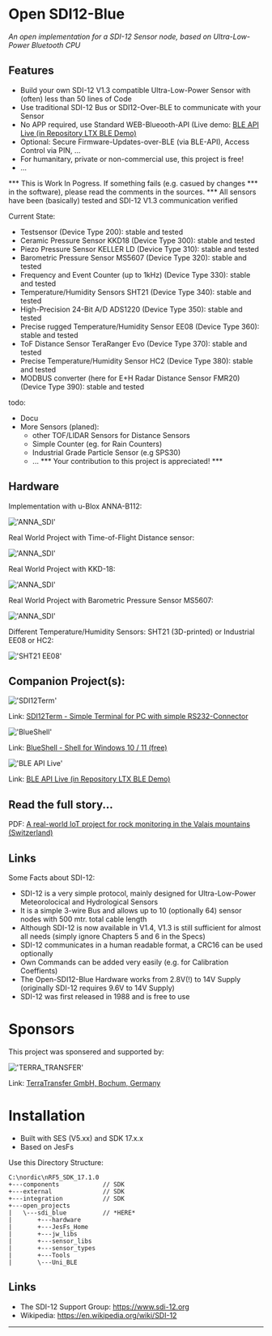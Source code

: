 # Open SDI12-Blue #
_An open implementation for a SDI-12 Sensor node, based on Ultra-Low-Power Bluetooth CPU_

## Features ##
- Build your own SDI-12 V1.3 compatible Ultra-Low-Power Sensor with (often) less than 50 lines of Code
- Use traditional SDI-12 Bus or SDI12-Over-BLE to communicate with your Sensor
- No APP required, use Standard WEB-Blueooth-API (Live demo: [BLE API Live (in Repository LTX BLE Demo)](https://joembedded.github.io/ltx_ble_demo/ble_api/index.html)
- Optional: Secure Firmware-Updates-over-BLE (via BLE-API), Access Control via PIN, ...
- For humanitary, private or non-commercial use, this project is free!
- ...

*** This is Work In Pogress. If something fails (e.g. casued by changes
*** in the software), please read the comments in the sources.
*** All sensors have been (basically) tested and SDI-12 V1.3 communication verified

Current State:
- Testsensor (Device Type 200): stable and tested
- Ceramic Pressure Sensor KKD18 (Device Type 300): stable and tested
- Piezo Pressure Sensor KELLER LD (Device Type 310): stable and tested
- Barometric Pressure Sensor MS5607 (Device Type 320): stable and tested
- Frequency and Event Counter (up to 1kHz) (Device Type 330): stable and tested
- Temperature/Humidity Sensors SHT21 (Device Type 340): stable and tested
- High-Precision 24-Bit A/D ADS1220 (Device Type 350): stable and tested
- Precise rugged Temperature/Humidity Sensor EE08 (Device Type 360): stable and tested
- ToF Distance Sensor TeraRanger Evo (Device Type 370): stable and tested
- Precise Temperature/Humidity Sensor HC2 (Device Type 380): stable and tested
- MODBUS converter (here for E+H Radar Distance Sensor FMR20) (Device Type 390): stable and tested

todo: 
- Docu
- More Sensors (planed): 
  - other TOF/LIDAR Sensors for Distance Sensors
  - Simple Counter (eg. for Rain Counters)
  - Industrial Grade Particle Sensor (e.g SPS30)
  - ... *** Your contribution to this project is appreciated! ***
 
 
## Hardware ##
Implementation with u-Blox ANNA-B112:

!['ANNA_SDI'](./hardware/u-Blox_anna-b112/module_0v1.jpg "ANNA-SDI")

Real World Project with Time-of-Flight Distance sensor:

!['ANNA_SDI'](./Img/terabee_typ370.jpg)

Real World Project with KKD-18:

!['ANNA_SDI'](./Img/kkd18_300.jpg)

Real World Project with Barometric Pressure Sensor MS5607:

!['ANNA_SDI'](./Img/baro_320.jpg)

Different Temperature/Humidity Sensors: SHT21 (3D-printed) or Industrial EE08 or HC2:

!['SHT21 EE08'](./Img/sht21_3d_340_ee08_360_hc2_380.jpg)

## Companion Project(s): ##
!['SDI12Term'](./Img/sdi12term_kl.jpg)

Link: [SDI12Term - Simple Terminal for PC with simple RS232-Connector](https://github.com/joembedded/SDI12Term)

!['BlueShell'](./Img/BlueShell_k.png)

Link: [BlueShell - Shell for Windows 10 / 11 (free)](https://joembedded.de/x3/pcapp)

!['BLE API Live'](./Img/bleterm.jpg)

Link: [BLE API Live (in Repository LTX BLE Demo)](https://joembedded.github.io/ltx_ble_demo/ble_api/index.html)

## Read the full story... ##
PDF: [A real-world IoT project for rock monitoring in the Valais mountains (Switzerland)](./Img/Report_open_sdi12_en_rev2b.pdf)

## Links ###

Some Facts about SDI-12:
- SDI-12 is a very simple protocol, mainly designed for Ultra-Low-Power Meteorolocical and Hydrological Sensors
- It is a simple 3-wire Bus and allows up to 10 (optionally 64) sensor nodes with 500 mtr. total cable length
- Although SDI-12 is now available in V1.4, V1.3 is still sufficient for almost all needs (simply ignore Chapters 5 and 6 in the Specs)
- SDI-12 communicates in a human readable format, a CRC16 can be used optionally
- Own Commands can be added very easily (e.g. for Calibration Coeffients)
- The Open-SDI12-Blue Hardware works from 2.8V(!) to 14V Supply (originally SDI-12 requires 9.6V to 14V Supply)
- SDI-12 was first released in 1988 and is free to use

# Sponsors #
This project was sponsered and supported by:

!['TERRA_TRANSFER'](./Sponsors/TerraTransfer.jpg "TERRA_TRANSFER")

Link: [TerraTransfer GmbH, Bochum, Germany](https://www.terratransfer.org)

# Installation
- Built with SES (V5.xx) and SDK 17.x.x
- Based on JesFs 

Use this Directory Structure:
```
C:\nordic\nRF5_SDK_17.1.0
+---components            // SDK
+---external              // SDK
+---integration           // SDK
+---open_projects
|   \---sdi_blue          // *HERE*
|       +---hardware
|       +---JesFs_Home
|       +---jw_libs
|       +---sensor_libs
|       +---sensor_types
|       +---Tools
|       \---Uni_BLE        
```

## Links ##
- The SDI-12 Support Group: https://www.sdi-12.org
- Wikipedia: https://en.wikipedia.org/wiki/SDI-12


---
